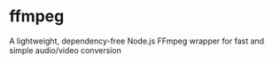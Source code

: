 # ffmpeg
A lightweight, dependency-free Node.js FFmpeg wrapper for fast and simple audio/video conversion
